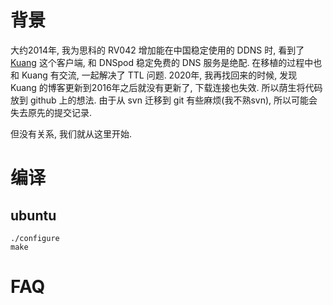 # 背景
大约2014年, 我为思科的 RV042 增加能在中国稳定使用的 DDNS 时, 看到了 [Kuang](http://blog.a1983.com.cn) 这个客户端, 和 DNSpod 稳定免费的 DNS 服务是绝配. 在移植的过程中也和 Kuang 有交流, 一起解决了 TTL 问题. 2020年, 我再找回来的时候, 发现 Kuang 的博客更新到2016年之后就没有更新了, 下载连接也失效. 所以荫生将代码放到 github 上的想法. 由于从 svn 迁移到 git 有些麻烦(我不熟svn), 所以可能会失去原先的提交记录.

但没有关系, 我们就从这里开始.

# 编译
## ubuntu
```
./configure
make
```

# FAQ